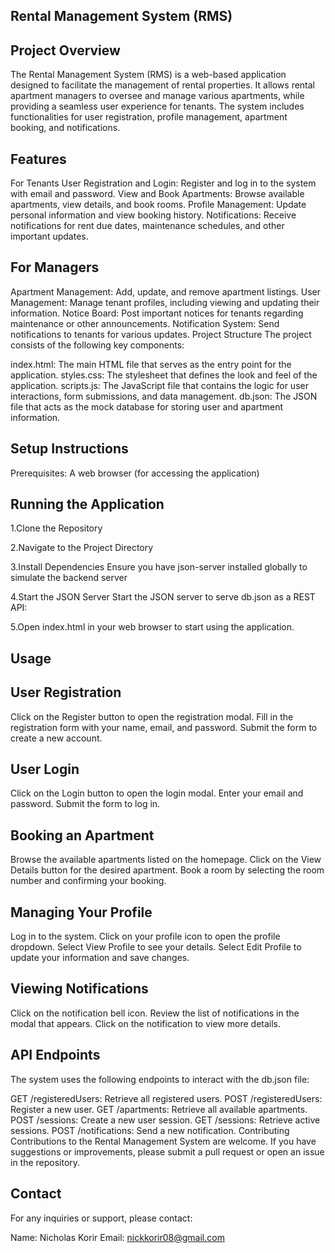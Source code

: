 ## Rental Management System (RMS)
## Project Overview
The Rental Management System (RMS) is a web-based application designed to facilitate the management of rental properties. It allows rental apartment managers to oversee and manage various apartments, while providing a seamless user experience for tenants. The system includes functionalities for user registration, profile management, apartment booking, and notifications.

## Features
For Tenants
User Registration and Login: Register and log in to the system with email and password.
View and Book Apartments: Browse available apartments, view details, and book rooms.
Profile Management: Update personal information and view booking history.
Notifications: Receive notifications for rent due dates, maintenance schedules, and other important updates.
## For Managers
Apartment Management: Add, update, and remove apartment listings.
User Management: Manage tenant profiles, including viewing and updating their information.
Notice Board: Post important notices for tenants regarding maintenance or other announcements.
Notification System: Send notifications to tenants for various updates.
Project Structure
The project consists of the following key components:

index.html: The main HTML file that serves as the entry point for the application.
styles.css: The stylesheet that defines the look and feel of the application.
scripts.js: The JavaScript file that contains the logic for user interactions, form submissions, and data management.
db.json: The JSON file that acts as the mock database for storing user and apartment information.
## Setup Instructions
Prerequisites:
A web browser (for accessing the application)

## Running the Application

1.Clone the Repository

2.Navigate to the Project Directory

3.Install Dependencies
Ensure you have json-server installed globally to simulate the backend server

4.Start the JSON Server
Start the JSON server to serve db.json as a REST API:

5.Open index.html in your web browser to start using the application.

## Usage
## User Registration
Click on the Register button to open the registration modal.
Fill in the registration form with your name, email, and password.
Submit the form to create a new account.
## User Login
Click on the Login button to open the login modal.
Enter your email and password.
Submit the form to log in.
## Booking an Apartment
Browse the available apartments listed on the homepage.
Click on the View Details button for the desired apartment.
Book a room by selecting the room number and confirming your booking.
## Managing Your Profile
Log in to the system.
Click on your profile icon to open the profile dropdown.
Select View Profile to see your details.
Select Edit Profile to update your information and save changes.
## Viewing Notifications
Click on the notification bell icon.
Review the list of notifications in the modal that appears.
Click on the notification to view more details.
## API Endpoints
The system uses the following endpoints to interact with the db.json file:

GET /registeredUsers: Retrieve all registered users.
POST /registeredUsers: Register a new user.
GET /apartments: Retrieve all available apartments.
POST /sessions: Create a new user session.
GET /sessions: Retrieve active sessions.
POST /notifications: Send a new notification.
Contributing
Contributions to the Rental Management System are welcome. If you have suggestions or improvements, please submit a pull request or open an issue in the repository.

## Contact
For any inquiries or support, please contact:

Name: Nicholas Korir
Email: nickkorir08@gmail.com